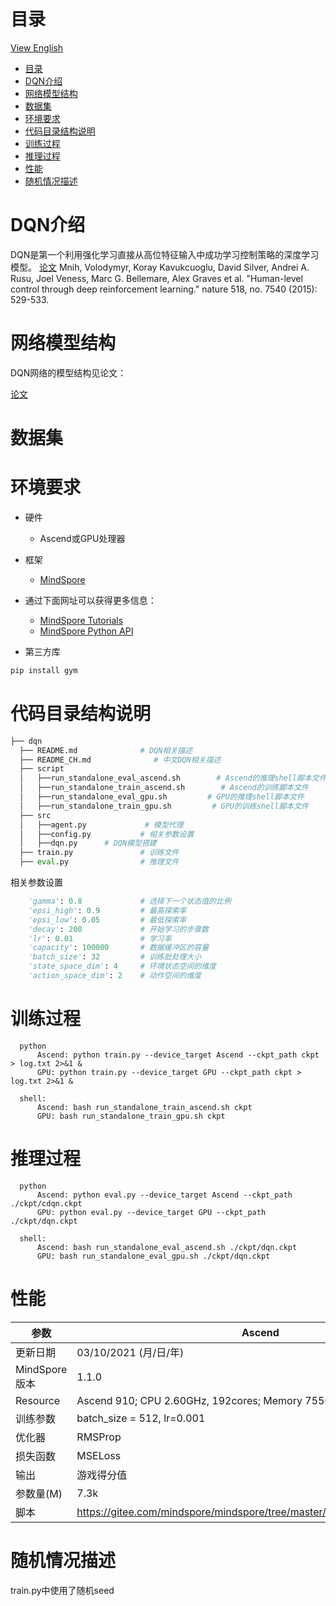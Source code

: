 # 目录

[View English](./README.md)

<!-- TOC -->

- [目录](#目录)
- [DQN介绍](#DQN介绍)
- [网络模型结构](#网络模型结构)
- [数据集](#数据集)
- [环境要求](#环境要求)
- [代码目录结构说明](#代码目录结构说明)
- [训练过程](#训练过程)
- [推理过程](#推理过程)
- [性能](#性能)
- [随机情况描述](#随机情况描述)

<!-- /TOC -->

# DQN介绍

DQN是第一个利用强化学习直接从高位特征输入中成功学习控制策略的深度学习模型。
[论文](https://www.nature.com/articles/nature14236) Mnih, Volodymyr, Koray Kavukcuoglu, David Silver, Andrei A. Rusu, Joel Veness, Marc G. Bellemare, Alex Graves et al. "Human-level control through deep reinforcement learning." nature 518, no. 7540 (2015): 529-533.

# 网络模型结构

DQN网络的模型结构见论文：

[论文](https://www.nature.com/articles/nature14236)

# 数据集

# 环境要求

- 硬件
    - Ascend或GPU处理器
- 框架
    - [MindSpore](https://www.mindspore.cn/install/en)
- 通过下面网址可以获得更多信息：
    - [MindSpore Tutorials](https://www.mindspore.cn/tutorial/training/en/master/index.html)
    - [MindSpore Python API](https://www.mindspore.cn/doc/api_python/en/master/index.html)

- 第三方库

```bash
pip install gym
```

# 代码目录结构说明

```python
├── dqn
  ├── README.md              # DQN相关描述
  ├── README_CH.md              # 中文DQN相关描述
  ├── script
  │   ├──run_standalone_eval_ascend.sh        # Ascend的推理shell脚本文件
  │   ├──run_standalone_train_ascend.sh        # Ascend的训练脚本文件
  │   ├──run_standalone_eval_gpu.sh         # GPU的推理shell脚本文件
  │   ├──run_standalone_train_gpu.sh         # GPU的训练shell脚本文件
  ├── src
  │   ├──agent.py             # 模型代理
  │   ├──config.py           # 相关参数设置
  │   ├──dqn.py      # DQN模型搭建
  ├── train.py               # 训练文件
  ├── eval.py                # 推理文件
```

相关参数设置

```python
    'gamma': 0.8             # 选择下一个状态值的比例
    'epsi_high': 0.9         # 最高探索率
    'epsi_low': 0.05         # 最低探索率
    'decay': 200             # 开始学习的步骤数
    'lr': 0.01               # 学习率
    'capacity': 100000       # 数据缓冲区的容量
    'batch_size': 32         # 训练批处理大小
    'state_space_dim': 4     # 环境状态空间的维度
    'action_space_dim': 2    # 动作空间的维度
```

# 训练过程

```shell
  python
      Ascend: python train.py --device_target Ascend --ckpt_path ckpt > log.txt 2>&1 &
      GPU: python train.py --device_target GPU --ckpt_path ckpt > log.txt 2>&1 &

  shell:
      Ascend: bash run_standalone_train_ascend.sh ckpt
      GPU: bash run_standalone_train_gpu.sh ckpt
```

# 推理过程

```shell
  python
      Ascend: python eval.py --device_target Ascend --ckpt_path ./ckpt/cdqn.ckpt
      GPU: python eval.py --device_target GPU --ckpt_path ./ckpt/dqn.ckpt

  shell:
      Ascend: bash run_standalone_eval_ascend.sh ./ckpt/dqn.ckpt
      GPU: bash run_standalone_eval_gpu.sh ./ckpt/dqn.ckpt
```

# 性能

| 参数                 | Ascend                                                          |GPU             |
| -------------------------- | ----------------------------------------------------------- |-------------------------------------------------------|
| 更新日期              | 03/10/2021 (月/日/年)                                 | 07/28/2021 (月/日/年)                                 |
| MindSpore版本                    | 1.1.0           | 1.2.0           |
| Resource                   | Ascend 910; CPU 2.60GHz, 192cores; Memory 755G; OS Euler2.8     | NV SMX3 V100-32G             |
| 训练参数        | batch_size = 512, lr=0.001                                  | batch_size = 32, lr=0.01                                  |
| 优化器                  |RMSProp                                                  | Adam                                                  |
| 损失函数              | MSELoss                                                | MSELoss                                                |
| 输出                    | 游戏得分值                                                 | 游戏得分值                                                 |
| 参数量(M)                 | 7.3k                                                       | 7.3k                                                       |
| 脚本 | https://gitee.com/mindspore/mindspore/tree/master/model_zoo/official/rl/dqn | https://gitee.com/mindspore/mindspore/tree/master/model_zoo/official/rl/dqn |

# 随机情况描述

train.py中使用了随机seed
